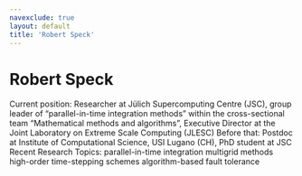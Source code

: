 ```yaml
---
navexclude: true
layout: default
title: 'Robert Speck'
---
```


# Robert Speck

Current position: Researcher at Jülich Supercomputing Centre (JSC), group leader of “parallel-in-time integration methods” within the cross-sectional team “Mathematical methods and algorithms”, Executive Director at the Joint Laboratory on Extreme Scale Computing (JLESC)
Before that: Postdoc at Institute of Computational Science, USI Lugano (CH), PhD student at JSC
Recent Research Topics:
 parallel-in-time integration
 multigrid methods
 high-order time-stepping schemes
 algorithm-based fault tolerance